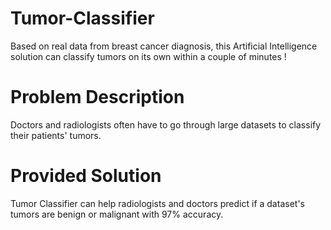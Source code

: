 # Tumor-Classifier
Based on real data from breast cancer diagnosis, this Artificial Intelligence solution can classify tumors on its own within a couple of minutes !
# Problem Description
Doctors and radiologists often have to go through large datasets to classify their patients' tumors.
# Provided Solution
Tumor Classifier can help radiologists and doctors predict if a dataset's tumors are benign or malignant with 97% accuracy.
